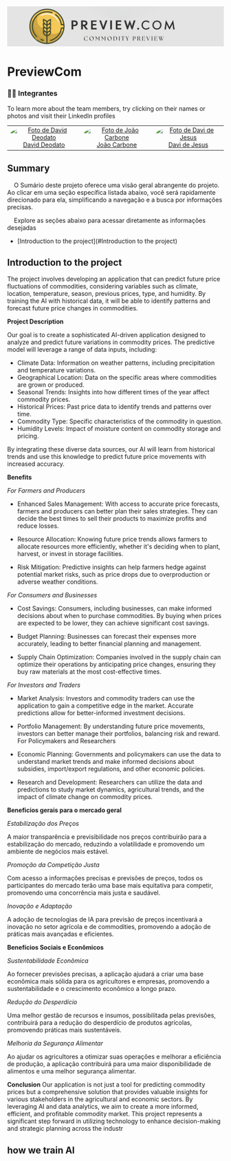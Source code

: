 <img src="/src/assets/LogoIcon.png">

# PreviewCom

### 👨‍🎓 Integrantes

To learn more about the team members, try clicking on their names or photos and visit their LinkedIn profiles

<div align="center">
  <table>
    <tr>
      <td align="center"><a href="https://www.linkedin.com/in/david-deodato-41b9b72b7/"><img style="border-radius: 50%;" src="/src/assets/David_Deodato_Alvarenga_Nascimento.jpg" width="200px;" height="200px;" alt="Foto de David Deodato"/><br>David Deodato</a></td>
      <td align="center"><a href="https://www.linkedin.com/in/joao-carbone/"><img style="border-radius: 50%;" src="/src/assets/João_Pedro_Ferreira_Carbone.jpg" width="200px;" height="200px;" alt="Foto de João Carbone"/><br>João Carbone</a></td>
      <td align="center"><a href="https://www.linkedin.com/in/davi-nascimento-de-jesus/"><img style="border-radius: 50%;" src="/src/assets/Davi_Nascimento_de_Jesus.jpg" width="200px;" height="200px;" alt="Foto de Davi de Jesus"/><br>Davi de Jesus</a></td>
       </tr>
  </table>
</div>

## Summary

&nbsp;&nbsp;&nbsp;&nbsp;O Sumário deste projeto oferece uma visão geral abrangente do projeto. Ao clicar em uma seção específica listada abaixo, você será rapidamente direcionado para ela, simplificando a navegação e a busca por informações precisas.

&nbsp;&nbsp;&nbsp;&nbsp;Explore as seções abaixo para acessar diretamente as informações desejadas

- [Introduction to the project](#Introduction to the project)




## Introduction to the project

The project involves developing an application that can predict future price fluctuations of commodities, considering variables such as climate, location, temperature, season, previous prices, type, and humidity. By training the AI with historical data, it will be able to identify patterns and forecast future price changes in commodities.

**Project Description**

Our goal is to create a sophisticated AI-driven application designed to analyze and predict future variations in commodity prices. The predictive model will leverage a range of data inputs, including:

- Climate Data: Information on weather patterns, including precipitation and temperature variations.
- Geographical Location: Data on the specific areas where commodities are grown or produced.
- Seasonal Trends: Insights into how different times of the year affect commodity prices.
- Historical Prices: Past price data to identify trends and patterns over time.
- Commodity Type: Specific characteristics of the commodity in question.
- Humidity Levels: Impact of moisture content on commodity storage and pricing.

 By integrating these diverse data sources, our AI will learn from historical trends and use this knowledge to predict future price movements with increased accuracy.

**Benefits**

_For Farmers and Producers_


- Enhanced Sales Management: With access to accurate price forecasts, farmers and producers can better plan their sales strategies. They can decide the best times to sell their products to maximize profits and reduce losses.

- Resource Allocation: Knowing future price trends allows farmers to allocate resources more efficiently, whether it's deciding when to plant, harvest, or invest in storage facilities.

- Risk Mitigation: Predictive insights can help farmers hedge against potential market risks, such as price drops due to overproduction or adverse weather conditions.


_For Consumers and Businesses_


- Cost Savings: Consumers, including businesses, can make informed decisions about when to purchase commodities. By buying when prices are expected to be lower, they can achieve significant cost savings.

- Budget Planning: Businesses can forecast their expenses more accurately, leading to better financial planning and management.

- Supply Chain Optimization: Companies involved in the supply chain can optimize their operations by anticipating price changes, ensuring they buy raw materials at the most cost-effective times.

_For Investors and Traders_


- Market Analysis: Investors and commodity traders can use the application to gain a competitive edge in the market. Accurate predictions allow for better-informed investment decisions.

- Portfolio Management: By understanding future price movements, investors can better manage their portfolios, balancing risk and reward.
For Policymakers and Researchers

- Economic Planning: Governments and policymakers can use the data to understand market trends and make informed decisions about subsidies, import/export regulations, and other economic policies.

- Research and Development: Researchers can utilize the data and predictions to study market dynamics, agricultural trends, and the impact of climate change on commodity prices.

**Beneficios gerais para o mercado geral**


_Estabilização dos Preços_

A maior transparência e previsibilidade nos preços contribuirão para a estabilização do mercado, reduzindo a volatilidade e promovendo um ambiente de negócios mais estável.


_Promoção da Competição Justa_

Com acesso a informações precisas e previsões de preços, todos os participantes do mercado terão uma base mais equitativa para competir, promovendo uma concorrência mais justa e saudável.


_Inovação e Adaptação_

A adoção de tecnologias de IA para previsão de preços incentivará a inovação no setor agrícola e de commodities, promovendo a adoção de práticas mais avançadas e eficientes.


**Benefícios Sociais e Econômicos**


_Sustentabilidade Econômica_

Ao fornecer previsões precisas, a aplicação ajudará a criar uma base econômica mais sólida para os agricultores e empresas, promovendo a sustentabilidade e o crescimento econômico a longo prazo.


_Redução do Desperdício_

Uma melhor gestão de recursos e insumos, possibilitada pelas previsões, contribuirá para a redução do desperdício de produtos agrícolas, promovendo práticas mais sustentáveis.


_Melhoria da Segurança Alimentar_

Ao ajudar os agricultores a otimizar suas operações e melhorar a eficiência de produção, a aplicação contribuirá para uma maior disponibilidade de alimentos e uma melhor segurança alimentar.




**Conclusion**
Our application is not just a tool for predicting commodity prices but a comprehensive solution that provides valuable insights for various stakeholders in the agricultural and economic sectors. By leveraging AI and data analytics, we aim to create a more informed, efficient, and profitable commodity market. This project represents a significant step forward in utilizing technology to enhance decision-making and strategic planning across the industr



## how we train AI











